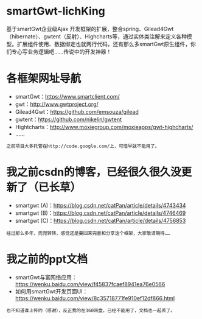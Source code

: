 # smartGwt-lichKing
基于smartGwt企业级Ajax 开发框架的扩展，整合spring、Gilead4Gwt（hibernate）、gwtent（反射）、Highcharts等，通过实体类注解来定义各种模型。扩展组件使用、数据绑定也就两行代码，还有那么多smartGwt原生组件，你们专心写业务逻辑吧……传说中的开发神器！

# 各框架网址导航
* smartGwt：https://www.smartclient.com/
* gwt：http://www.gwtproject.org/
* Gilead4Gwt：https://github.com/emsouza/gilead
* gwtent：https://github.com/nikelin/gwtent
* Hightcharts：http://www.moxiegroup.com/moxieapps/gwt-highcharts/
* ……
```
之前项目大多托管在http://code.google.com/上，可惜早就不能用了。
```

# 我之前csdn的博客，已经很久很久没更新了（已长草）
* smartgwt (A)：https://blog.csdn.net/catPan/article/details/4743434
* smartgwt (B)：https://blog.csdn.net/catPan/article/details/4746469
* smartgwt (C)：https://blog.csdn.net/catPan/article/details/4756853
```
经过那么多年，兜兜转转，感觉还是要回来完善和分享这个框架，大家敬请期待……
```

# 我之前的ppt文档
* smartGwt与富网络应用：https://wenku.baidu.com/view/f45837fcaef8941ea76e0566
* 如何用smartGwt开发页面UI：https://wenku.baidu.com/view/8c35718771fe910ef12df866.html
```
也不知道谁上传的（感谢），反正我的在360网盘，已经不能用了，文档也一起丢了。
```







